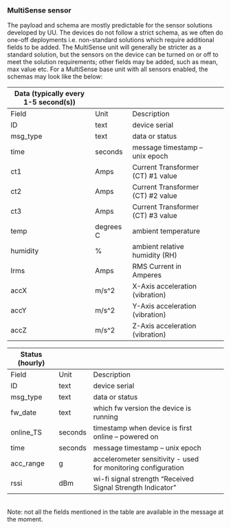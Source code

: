 
### MultiSense sensor

The payload and schema are mostly predictable for the sensor solutions developed by UU. The devices do not follow a strict schema, as we often do one-off deployments i.e. non-standard solutions which require additional fields to be added. The MultiSense unit will generally be stricter as a standard solution, but the sensors on the device can be turned on or off to meet the solution requirements; other fields may be added, such as mean, max value etc. For a MultiSense base unit with all sensors enabled, the schemas may look like the below:


|     Data (typically every 1-5 second(s))    |                  |                                          |   |   |
|---------------------------------------------|------------------|------------------------------------------|---|---|
|     Field                                   |     Unit         |     Description                          |   |   |
|     ID                                      |     text         |     device serial                        |   |   |
|     msg_type                                |     text         |     data or status                       |   |   |
|     time                                    |     seconds      |     message timestamp – unix epoch       |   |   |
|     ct1                                     |     Amps         |     Current Transformer (CT) #1 value    |   |   |
|     ct2                                     |     Amps         |     Current Transformer (CT) #2 value    |   |   |
|     ct3                                     |     Amps         |     Current Transformer (CT) #3 value    |   |   |
|     temp                                    |     degrees C    |     ambient temperature                  |   |   |
|     humidity                                |     %            |     ambient relative humidity (RH)       |   |   |
|     Irms                                    |     Amps         |     RMS Current in Amperes               |   |   |
|     accX                                    |     m/s^2        |     X-Axis acceleration (vibration)      |   |   |
|     accY                                    |     m/s^2        |     Y-Axis acceleration (vibration)      |   |   |
|     accZ                                    |     m/s^2        |     Z-Axis acceleration (vibration)      |   |   |



|     Status (hourly)    |                |                                                                        |   |   |
|------------------------|----------------|------------------------------------------------------------------------|---|---|
|     Field              |     Unit       |     Description                                                        |   |   |
|     ID                 |     text       |     device serial                                                      |   |   |
|     msg_type           |     text       |     data or status                                                     |   |   |
|     fw_date            |     text       |     which fw version the device is running                             |   |   |
|     online_TS          |     seconds    |     timestamp when device is first online – powered on                 |   |   |
|     time               |     seconds    |     message timestamp – unix epoch                                     |   |   |
|     acc_range          |     g          |     accelerometer sensitivity - used for monitoring   configuration    |   |   |
|     rssi               |     dBm        |     wi-fi signal strength “Received Signal Strength   Indicator”       |   |   |


<br/>
Note: not all the fields mentioned in the table are available in the message at the moment.




